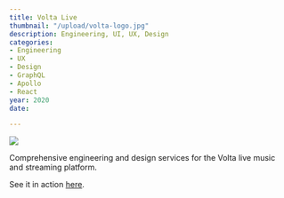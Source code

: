 ```yaml
---
title: Volta Live
thumbnail: "/upload/volta-logo.jpg"
description: Engineering, UI, UX, Design
categories:
- Engineering
- UX
- Design
- GraphQL
- Apollo
- React
year: 2020
date: 

---
```

![](https://cdn.dribbble.com/users/4348378/screenshots/14985081/media/5f534b00afcc6e7da71b0060c6b0d9ae.gif)

Comprehensive engineering and design services for the Volta live music and streaming platform.

See it in action [here](https://pensive-payne-713207.netlify.app/).
